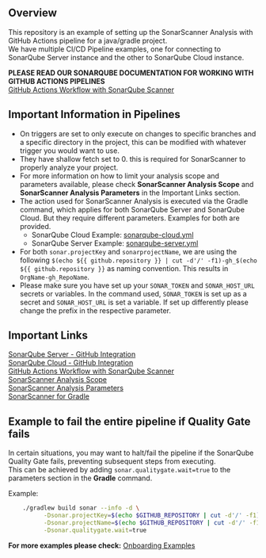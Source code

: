 ## Overview

This repository is an example of setting up the SonarScanner Analysis with GitHub Actions pipeline for a java/gradle project.  
We have multiple CI/CD Pipeline examples, one for connecting to SonarQube Server instance and the other to SonarQube Cloud instance.   

__**PLEASE READ OUR SONARQUBE DOCUMENTATION FOR WORKING WITH GITHUB ACTIONS PIPELINES**__  
[GitHub Actions Workflow with SonarQube Scanner](https://docs.sonarsource.com/sonarqube-server/latest/devops-platform-integration/github-integration/adding-analysis-to-github-actions-workflow/)  

## Important Information in Pipelines
- On triggers are set to only execute on changes to specific branches and a specific directory in the project, this can be modified with whatever trigger you would want to use.
- They have shallow fetch set to 0. this is required for SonarScanner to properly analyze your project.  
- For more information on how to limit your analysis scope and parameters available, please check **SonarScanner Analysis Scope** and **SonarScanner Analysis Parameters** in the Important Links section.
- The action used for SonarScanner Analysis is executed via the Gradle command, which applies for both SonarQube Server and SonarQube Cloud. But they require different parameters. Examples for both are provided.
    - SonarQube Cloud Example: [sonarqube-cloud.yml](.github/workflows/sonarqube-cloud.yml)  
    - SonarQube Server Example: [sonarqube-server.yml](.github/workflows/sonarqube-server.yml) 
- For both `sonar.projectKey` and `sonarprojectName`, we are using the following `$(echo ${{ github.repository }} | cut -d'/' -f1)-gh_$(echo ${{ github.repository }}` as naming convention. This results in `OrgName-gh_RepoName`.    
- Please make sure you have set up your `SONAR_TOKEN` and `SONAR_HOST_URL` secrets or variables. In the command used, `SONAR_TOKEN` is set up as a secret and `SONAR_HOST_URL` is set a variable. If set up differently please change the prefix in the respective parameter.   

## Important Links
[SonarQube Server - GitHub Integration](https://docs.sonarsource.com/sonarqube-server/latest/devops-platform-integration/github-integration/introduction/)  
[SonarQube Cloud - GitHub Integration](https://docs.sonarsource.com/sonarqube-cloud/getting-started/github/)  
[GitHub Actions Workflow with SonarQube Scanner](https://docs.sonarsource.com/sonarqube-server/latest/devops-platform-integration/github-integration/adding-analysis-to-github-actions-workflow/)  
[SonarScanner Analysis Scope](https://docs.sonarsource.com/sonarqube-server/latest/project-administration/analysis-scope/)  
[SonarScanner Analysis Parameters](https://docs.sonarsource.com/sonarqube-server/latest/analyzing-source-code/analysis-parameters/)  
[SonarScanner for Gradle](https://docs.sonarsource.com/sonarqube-server/latest/analyzing-source-code/scanners/sonarscanner-for-gradle/)  

## Example to fail the entire pipeline if Quality Gate fails
In certain situations, you may want to halt/fail the pipeline if the SonarQube Quality Gate fails, preventing subsequent steps from executing.  
This can be achieved by adding `sonar.qualitygate.wait=true` to the parameters section in the **Gradle** command. 

Example:
``` sh
    ./gradlew build sonar --info -d \
          -Dsonar.projectKey=$(echo $GITHUB_REPOSITORY | cut -d'/' -f1)-gh_$(echo $GITHUB_REPOSITORY | cut -d'/' -f2) \
          -Dsonar.projectName=$(echo $GITHUB_REPOSITORY | cut -d'/' -f1)-gh_$(echo $GITHUB_REPOSITORY | cut -d'/' -f2) \
          -Dsonar.qualitygate.wait=true
```

__**For more examples please check:**__
[Onboarding Examples](https://github.com/sonar-solutions/Onboarding-Examples-List)
